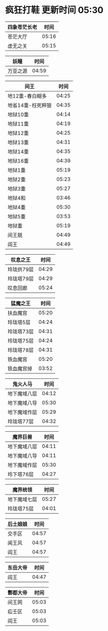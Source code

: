 # 疯狂打鞋 更新时间 05:30

| 四象苍茫长老   | 时间    |
|--------|-------|
| 苍茫大厅 | 05:16 |
| 虚无之关 | 05:15 |

| 妖瞳   | 时间    |
|--------|-------|
| 万亚之源 | 04:59 |

| 间王   | 时间    |
|--------|-------|
| 地12重-春白糊多 | 04:25 |
| 地省14重-枉死粹狼 | 04:35 |
| 地狱10重 | 04:14 |
| 地狱11重 | 04:19 |
| 地狱12重 | 04:25 |
| 地狱13重 | 04:31 |
| 地狱14重 | 04:35 |
| 地狱16重 | 04:39 |
| 地狱1重 | 05:19 |
| 地狱2重 | 05:23 |
| 地狱3重 | 05:27 |
| 地狱4和 | 03:46 |
| 地狱4重 | 05:30 |
| 地狱5重 | 03:53 |
| 地狱重 | 05:19 |
| 间王兢 | 04:49 |
| 阎王 | 04:49 |

| 叹息之王   | 时间    |
|--------|-------|
| 玲珑拱79层 | 04:29 |
| 玲珑塔79层 | 04:29 |
| 叹息回廊 | 05:24 |

| 猛魔之王   | 时间    |
|--------|-------|
| 扶血魔宫 | 05:20 |
| 玲珑塔5层 | 04:24 |
| 玲珑塔73层 | 04:31 |
| 玲珑塔75层 | 04:24 |
| 玲珑塔78层 | 04:31 |
| 铁血魔宫 | 05:20 |
| 铁血魔宫掉 | 03:52 |

| 鬼火人马   | 时间    |
|--------|-------|
| 地下魔域八层 | 04:12 |
| 地下魔域八导 | 05:30 |
| 地下魔域作层 | 05:29 |
| 玲珑塔77层 | 04:32 |

| 魔界巨兽   | 时间    |
|--------|-------|
| 地下魔域八层 | 04:11 |
| 地下魔域八导 | 04:11 |
| 地下魔域作层 | 05:30 |
| 玲下塔76层 | 04:27 |

| 魔界统领   | 时间    |
|--------|-------|
| 地下魔域七层 | 05:27 |
| 玲珑塔75层 | 04:01 |

| 后土娘娘   | 时间    |
|--------|-------|
| 交手区 | 04:57 |
| 闻王风 | 04:57 |
| 阎王 | 04:57 |

| 东岳大帝   | 时间    |
|--------|-------|
| 阎王 | 04:47 |

| 酆都大帝   | 时间    |
|--------|-------|
| 间王网 | 05:03 |
| 疝壬区 | 05:03 |
| 阎王 | 05:03 |